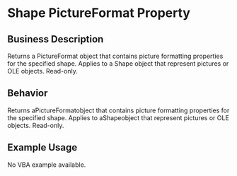 # Shape PictureFormat Property

## Business Description
Returns a PictureFormat object that contains picture formatting properties for the specified shape. Applies to a Shape object that represent pictures or OLE objects. Read-only.

## Behavior
Returns aPictureFormatobject that contains picture formatting properties for the specified shape. Applies to aShapeobject that represent pictures or OLE objects. Read-only.

## Example Usage
No VBA example available.